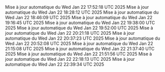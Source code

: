 Mise à jour automatique du Wed Jan 22 17:52:18 UTC 2025
Mise à jour automatique du Wed Jan 22 18:28:12 UTC 2025
Mise à jour automatique du Wed Jan 22 18:46:09 UTC 2025
Mise à jour automatique du Wed Jan 22 19:16:45 UTC 2025
Mise à jour automatique du Wed Jan 22 19:38:00 UTC 2025
Mise à jour automatique du Wed Jan 22 19:52:00 UTC 2025
Mise à jour automatique du Wed Jan 22 20:21:18 UTC 2025
Mise à jour automatique du Wed Jan 22 20:37:23 UTC 2025
Mise à jour automatique du Wed Jan 22 20:52:08 UTC 2025
Mise à jour automatique du Wed Jan 22 21:15:08 UTC 2025
Mise à jour automatique du Wed Jan 22 21:37:40 UTC 2025
Mise à jour automatique du Wed Jan 22 21:51:56 UTC 2025
Mise à jour automatique du Wed Jan 22 22:18:13 UTC 2025
Mise à jour automatique du Wed Jan 22 22:39:34 UTC 2025
